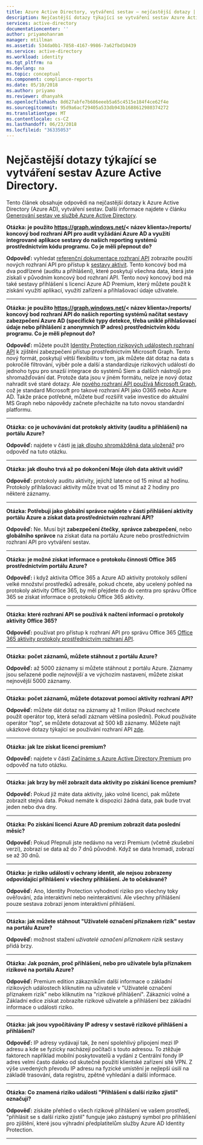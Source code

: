 ```yaml
---
title: Azure Active Directory, vytváření sestav – nejčastější dotazy | Microsoft Docs
description: Nejčastější dotazy týkající se vytváření sestav Azure Active Directory.
services: active-directory
documentationcenter: ''
author: priyamohanram
manager: mtillman
ms.assetid: 534da0b1-7858-4167-9986-7a62fbd10439
ms.service: active-directory
ms.workload: identity
ms.tgt_pltfrm: na
ms.devlang: na
ms.topic: conceptual
ms.component: compliance-reports
ms.date: 05/10/2018
ms.author: priyamo
ms.reviewer: dhanyahk
ms.openlocfilehash: 8d627abfe7b686eeeb5a65c4515e184f4ce62f4e
ms.sourcegitcommit: 95d9a6acf29405a533db943b1688612980374272
ms.translationtype: MT
ms.contentlocale: cs-CZ
ms.lasthandoff: 06/23/2018
ms.locfileid: "36335053"
---
```

# <a name="azure-active-directory-reporting-faq"></a>Nejčastější dotazy týkající se vytváření sestav Azure Active Directory.

Tento článek obsahuje odpovědi na nejčastější dotazy k Azure Active Directory (Azure AD), vytváření sestav. Další informace najdete v článku [Generování sestav ve službě Azure Active Directory](active-directory-reporting-azure-portal.md). 

**Otázka: je použito https://graph.windows.net/&lt; název klienta&gt;/reports/ koncový bod rozhraní API pro audit vyžádání Azure AD a využití integrované aplikace sestavy do našich reporting systémů prostřednictvím kódu programu. Co je měli přepnout do?**

**Odpověď:** vyhledat [referenční dokumentace rozhraní API](https://developer.microsoft.com/graph/) zobrazíte použití nových rozhraní API pro přístup k [sestavy aktivit](https://docs.microsoft.com/azure/active-directory/active-directory-reporting-api-getting-started-azure-portal). Tento koncový bod má dva podřízené (auditu a přihlášení), které poskytují všechna data, která jste získali v původním koncový bod rozhraní API. Tento nový koncový bod má také sestavy přihlášení s licencí Azure AD Premium, který můžete použít k získání využití aplikací, využití zařízení a přihlašovací údaje uživatele.


--- 

**Otázka: je použito https://graph.windows.net/&lt; název klienta&gt;/reports/ koncový bod rozhraní API do našich reporting systémů načítat sestavy zabezpečení Azure AD (specifické typy detekce, třeba uniklé přihlašovací údaje nebo přihlášení z anonymních IP adres) prostřednictvím kódu programu. Co je měli přepnout do?**

**Odpověď:** můžete použít [Identity Protection rizikových událostech rozhraní API](active-directory-identityprotection-graph-getting-started.md) k zjištění zabezpečení přístup prostřednictvím Microsoft Graph. Tento nový formát, poskytují větší flexibilitu v tom, jak můžete dát dotaz na data s pokročilé filtrování, výběr pole a další a standardizuje rizikových událostí do jednoho typu pro snazší integrace do systémů Siem a dalších nástrojů pro shromažďování dat. Protože data jsou v jiném formátu, nelze je nový dotaz nahradit své staré dotazy. Ale [nového rozhraní API používá Microsoft Graph](https://developer.microsoft.com/graph/docs/api-reference/beta/resources/identityriskevent), což je standard Microsoft pro takové rozhraní API jako O365 nebo Azure AD. Takže práce potřebné, můžete buď rozšířit vaše investice do aktuální MS Graph nebo nápovědy začnete přecházíte na tuto novou standardní platformu.

--- 

**Otázka: co je uchovávání dat protokoly aktivity (auditu a přihlášení) na portálu Azure?** 

**Odpověď:** najdete v části [je jak dlouho shromážděná data uložená?](active-directory-reporting-retention.md#q-for-how-long-is-the-collected-data-stored) pro odpověď na tuto otázku.

--- 

**Otázka: jak dlouho trvá až po dokončení Moje úloh data aktivit uvidí?**

**Odpověď:** protokoly auditu aktivity, jejichž latence od 15 minut až hodinu. Protokoly přihlašovací aktivity může trvat od 15 minut až 2 hodiny pro některé záznamy.

---

**Otázka: Potřebuji jako globální správce najdete v části přihlášení aktivity portálu Azure a získat data prostřednictvím rozhraní API?**

**Odpověď:** Ne. Musí být **zabezpečení čtečky**, **správce zabezpečení**, nebo **globálního správce** na získat data na portálu Azure nebo prostřednictvím rozhraní API pro vytváření sestav.

---

**Otázka: je možné získat informace o protokolu činnosti Office 365 prostřednictvím portálu Azure?**

**Odpověď:** i když aktivita Office 365 a Azure AD aktivity protokoly sdílení velké množství prostředků adresáře, pokud chcete, aby ucelený pohled na protokoly aktivity Office 365, by měl přejdete do do centra pro správu Office 365 se získat informace o protokolu Office 365 aktivity.

---


**Otázka: které rozhraní API se používá k načtení informací o protokoly aktivity Office 365?**

**Odpověď:** používat pro přístup k rozhraní API pro správu Office 365 [Office 365 aktivity protokoly prostřednictvím rozhraní API](https://msdn.microsoft.com/office-365/office-365-managment-apis-overview).

---

**Otázka: počet záznamů, můžete stáhnout z portálu Azure?**

**Odpověď:** až 5000 záznamy si můžete stáhnout z portálu Azure. Záznamy jsou seřazené podle *nejnovější* a ve výchozím nastavení, můžete získat nejnovější 5000 záznamy.

---

**Otázka: počet záznamů, můžete dotazovat pomocí aktivity rozhraní API?**

**Odpověď:** můžete dát dotaz na záznamy až 1 milion (Pokud nechcete použít operátor top, která seřadí záznam většina poslední). Pokud používáte operátor "top", se můžete dotazovat až 500 kB záznamy. Můžete najít ukázkové dotazy týkající se používání rozhraní API [zde](active-directory-reporting-api-getting-started.md).

---

**Otázka: jak lze získat licenci premium?**

**Odpověď:** najdete v části [Začínáme s Azure Active Directory Premium](fundamentals/active-directory-get-started-premium.md) pro odpověď na tuto otázku.

---

**Otázka: jak brzy by měl zobrazit data aktivity po získání licence premium?**

**Odpověď:** Pokud již máte data aktivity, jako volné licenci, pak můžete zobrazit stejná data. Pokud nemáte k dispozici žádná data, pak bude trvat jeden nebo dva dny.

---

**Otázka: Po získání licenci Azure AD premium zobrazit data poslední měsíc?**

**Odpověď:** Pokud Přepnuli jste nedávno na verzi Premium (včetně zkušební verzi), zobrazí se data až do 7 dnů původně. Když se data hromadí, zobrazí se až 30 dnů.

---

**Otázka: je riziko událostí v ochrany identit, ale nejsou zobrazeny odpovídající přihlášení v všechny přihlášení. Je to očekávané?**

**Odpověď:** Ano, Identity Protection vyhodnotí riziko pro všechny toky ověřování, zda interaktivní nebo neinteraktivní. Ale všechny přihlášení pouze sestava zobrazí jenom interaktivní přihlášení.

---

**Otázka: jak můžete stáhnout "Uživatelé označení příznakem rizik" sestav na portálu Azure?**

**Odpověď:** možnost stažení *uživatelé označení příznakem rizik* sestavy přidá brzy.

---

**Otázka: Jak poznám, proč přihlášení, nebo pro uživatele byla příznakem rizikové na portálu Azure?**

**Odpověď:** Premium edition zákazníkům další informace o základní rizikových událostech kliknutím na uživatele v "Uživatelé označení příznakem rizik" nebo kliknutím na "rizikové přihlášení". Zákazníci volné a Základní edice získat zobrazíte rizikové uživatele a přihlášení bez základní informace o události riziko.

---

**Otázka: jak jsou vypočítávány IP adresy v sestavě rizikové přihlášení a přihlášení?**

**Odpověď:** IP adresy vydávají tak, že není spolehlivý připojení mezi IP adresu a kde se fyzicky nacházejí počítači s touto adresou. To ztěžuje faktorech například mobilní poskytovatelů a vydání z Centrální fondy IP adres velmi často daleko od skutečně použití klientské zařízení sítě VPN. Z výše uvedených převodu IP adresu na fyzické umístění je nejlepší úsilí na základě trasování, data registru, zpětné vyhledání a další informace. 

---

**Otázka: Co znamená riziko události "Přihlášení s další riziko zjistil" označují?**

**Odpověď:** získáte přehled o všech rizikové přihlášení ve vašem prostředí, "přihlásit se s další riziko zjistil" funguje jako zástupný symbol pro přihlášení pro zjištění, které jsou výhradní předplatitelům služby Azure AD Identity Protection.

---
